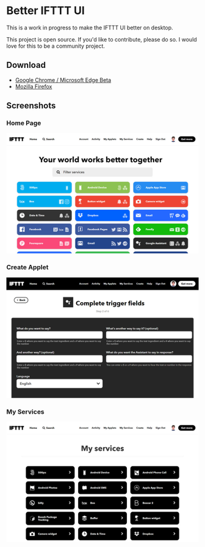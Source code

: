 # Better IFTTT UI

This is a work in progress to make the IFTTT UI better on desktop.

This project is open source. If you'd like to contribute, please do so. I would love for this to be a community project.

## Download

- [Google Chrome / Microsoft Edge Beta](https://chrome.google.com/webstore/detail/diopohabmpmmpdabhghdpjnkhlicfjnp)
- [Mozilla Firefox](https://addons.mozilla.org/en-US/firefox/addon/better-ifttt-ui/)

## Screenshots

### Home Page
![Home Page](Screenshots/HomePage.jpg "Home Page")


### Create Applet
![Create Applet](Screenshots/CreateApplet.jpg "Create Applet")


### My Services
![My Services](Screenshots/MyServices.jpg "My Services")
